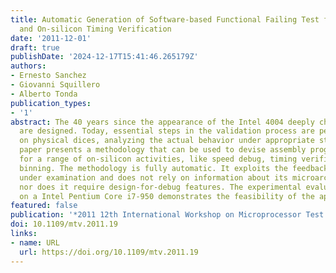 ```yaml
---
title: Automatic Generation of Software-based Functional Failing Test for Speed Debug
  and On-silicon Timing Verification
date: '2011-12-01'
draft: true
publishDate: '2024-12-17T15:41:46.265179Z'
authors:
- Ernesto Sanchez
- Giovanni Squillero
- Alberto Tonda
publication_types:
- '1'
abstract: The 40 years since the appearance of the Intel 4004 deeply changed how microprocessors
  are designed. Today, essential steps in the validation process are performed relying
  on physical dices, analyzing the actual behavior under appropriate stimuli. This
  paper presents a methodology that can be used to devise assembly programs suitable
  for a range of on-silicon activities, like speed debug, timing verification or speed
  binning. The methodology is fully automatic. It exploits the feedback from the microprocessor
  under examination and does not rely on information about its microarchitecture,
  nor does it require design-for-debug features. The experimental evaluation performed
  on a Intel Pentium Core i7-950 demonstrates the feasibility of the approach.
featured: false
publication: '*2011 12th International Workshop on Microprocessor Test and Verification*'
doi: 10.1109/mtv.2011.19
links:
- name: URL
  url: https://doi.org/10.1109/mtv.2011.19
---
```


